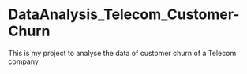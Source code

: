 # DataAnalysis_Telecom_Customer-Churn
This is my project to analyse the data of customer churn of a Telecom company
